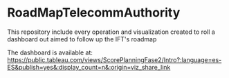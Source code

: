 # RoadMapTelecommAuthority
This repository include every operation and visualization created to roll a dashboard out  aimed to follow up the IFT's roadmap

The dashboard is available at:  https://public.tableau.com/views/ScorePlanningFase2/Intro?:language=es-ES&publish=yes&:display_count=n&:origin=viz_share_link 
